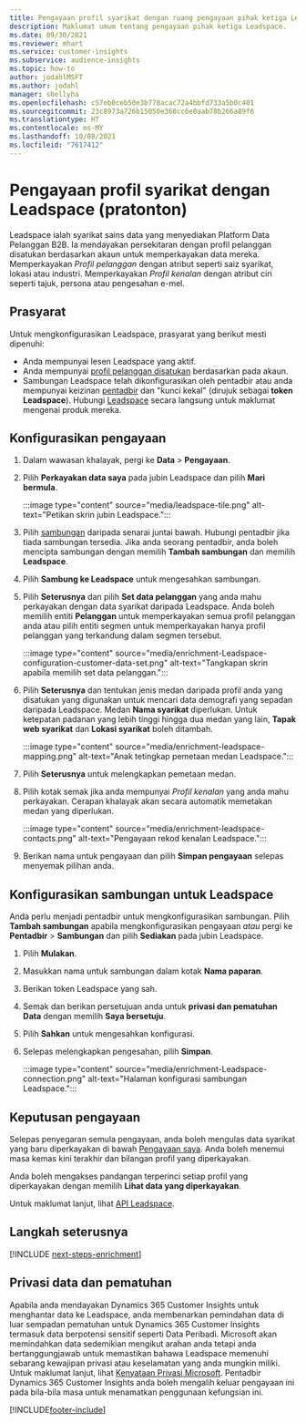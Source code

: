 ```yaml
---
title: Pengayaan profil syarikat dengan ruang pengayaan pihak ketiga Leadspace
description: Maklumat umum tentang pengayaan pihak ketiga Leadspace.
ms.date: 09/30/2021
ms.reviewer: mhart
ms.service: customer-insights
ms.subservice: audience-insights
ms.topic: how-to
author: jodahlMSFT
ms.author: jodahl
manager: shellyha
ms.openlocfilehash: c57eb0ceb50e3b778acac72a4bbfd733a5b0c401
ms.sourcegitcommit: 23c8973a726b15050e368cc6e0aab78b266a89f6
ms.translationtype: HT
ms.contentlocale: ms-MY
ms.lasthandoff: 10/08/2021
ms.locfileid: "7617412"
---
```

# <a name="enrichment-of-company-profiles-with-leadspace-preview"></a>Pengayaan profil syarikat dengan Leadspace (pratonton)

Leadspace ialah syarikat sains data yang menyediakan Platform Data Pelanggan B2B. Ia mendayakan persekitaran dengan profil pelanggan disatukan berdasarkan akaun untuk memperkayakan data mereka. Memperkayakan *Profil pelanggan* dengan atribut seperti saiz syarikat, lokasi atau industri. Memperkayakan *Profil kenalan* dengan atribut ciri seperti tajuk, persona atau pengesahan e-mel.

## <a name="prerequisites"></a>Prasyarat

Untuk mengkonfigurasikan Leadspace, prasyarat yang berikut mesti dipenuhi:

- Anda mempunyai lesen Leadspace yang aktif.
- Anda mempunyai [profil pelanggan disatukan](customer-profiles.md) berdasarkan pada akaun.
- Sambungan Leadspace telah dikonfigurasikan oleh pentadbir atau anda mempunyai keizinan [pentadbir](permissions.md#administrator) dan "kunci kekal" (dirujuk sebagai **token Leadspace**). Hubungi [Leadspace](https://www.leadspace.com/leadspace-microsoft-dynamics-365/) secara langsung untuk maklumat mengenai produk mereka.

## <a name="configure-the-enrichment"></a>Konfigurasikan pengayaan

1. Dalam wawasan khalayak, pergi ke **Data** > **Pengayaan**.

1. Pilih **Perkayakan data saya** pada jubin Leadspace dan pilih **Mari bermula**.

   :::image type="content" source="media/leadspace-tile.png" alt-text="Petikan skrin jubin Leadspace.":::

1. Pilih [sambungan](connections.md) daripada senarai juntai bawah. Hubungi pentadbir jika tiada sambungan tersedia. Jika anda seorang pentadbir, anda boleh mencipta sambungan dengan memilih **Tambah sambungan** dan memilih **Leadspace**. 

1. Pilih **Sambung ke Leadspace** untuk mengesahkan sambungan.

1. Pilih **Seterusnya** dan pilih **Set data pelanggan** yang anda mahu perkayakan dengan data syarikat daripada Leadspace. Anda boleh memilih entiti **Pelanggan** untuk memperkayakan semua profil pelanggan anda atau pilih entiti segmen untuk memperkayakan hanya profil pelanggan yang terkandung dalam segmen tersebut.

    :::image type="content" source="media/enrichment-Leadspace-configuration-customer-data-set.png" alt-text="Tangkapan skrin apabila memilih set data pelanggan.":::

1. Pilih **Seterusnya** dan tentukan jenis medan daripada profil anda yang disatukan yang digunakan untuk mencari data demografi yang sepadan daripada Leadspace. Medan **Nama syarikat** diperlukan. Untuk ketepatan padanan yang lebih tinggi hingga dua medan yang lain, **Tapak web syarikat** dan **Lokasi syarikat** boleh ditambah.

   :::image type="content" source="media/enrichment-leadspace-mapping.png" alt-text="Anak tetingkap pemetaan medan Leadspace.":::

1. Pilih **Seterusnya** untuk melengkapkan pemetaan medan.

1. Pilih kotak semak jika anda mempunyai *Profil kenalan* yang anda mahu perkayakan. Cerapan khalayak akan secara automatik memetakan medan yang diperlukan.

   :::image type="content" source="media/enrichment-leadspace-contacts.png" alt-text="Pengayaan rekod kenalan Leadspace.":::
 
1. Berikan nama untuk pengayaan dan pilih **Simpan pengayaan** selepas menyemak pilihan anda.


## <a name="configure-the-connection-for-leadspace"></a>Konfigurasikan sambungan untuk Leadspace 

Anda perlu menjadi pentadbir untuk mengkonfigurasikan sambungan. Pilih **Tambah sambungan** apabila mengkonfigurasikan pengayaan *atau* pergi ke **Pentadbir** > **Sambungan** dan pilih **Sediakan** pada jubin Leadspace.

1. Pilih **Mulakan**. 

1. Masukkan nama untuk sambungan dalam kotak **Nama paparan**.

1. Berikan token Leadspace yang sah.

1. Semak dan berikan persetujuan anda untuk **privasi dan pematuhan Data** dengan memilih **Saya bersetuju**.

1. Pilih **Sahkan** untuk mengesahkan konfigurasi.

1. Selepas melengkapkan pengesahan, pilih **Simpan**.
   
   :::image type="content" source="media/enrichment-Leadspace-connection.png" alt-text="Halaman konfigurasi sambungan Leadspace.":::

## <a name="enrichment-results"></a>Keputusan pengayaan

Selepas penyegaran semula pengayaan, anda boleh mengulas data syarikat yang baru diperkayakan di bawah [Pengayaan saya](enrichment-hub.md). Anda boleh menemui masa kemas kini terakhir dan bilangan profil yang diperkayakan.

Anda boleh mengakses pandangan terperinci setiap profil yang diperkayakan dengan memilih **Lihat data yang diperkayakan**.

Untuk maklumat lanjut, lihat [API Leadspace](https://support.leadspace.com/hc/en-us/sections/201997649-API).

## <a name="next-steps"></a>Langkah seterusnya


[!INCLUDE [next-steps-enrichment](../includes/next-steps-enrichment.md)]

## <a name="data-privacy-and-compliance"></a>Privasi data dan pematuhan

Apabila anda mendayakan Dynamics 365 Customer Insights untuk menghantar data ke Leadspace, anda membenarkan pemindahan data di luar sempadan pematuhan untuk Dynamics 365 Customer Insights termasuk data berpotensi sensitif seperti Data Peribadi. Microsoft akan memindahkan data sedemikian mengikut arahan anda tetapi anda bertanggungjawab untuk memastikan bahawa Leadspace memenuhi sebarang kewajipan privasi atau keselamatan yang anda mungkin miliki. Untuk maklumat lanjut, lihat [Kenyataan Privasi Microsoft](https://go.microsoft.com/fwlink/?linkid=396732).
Pentadbir Dynamics 365 Customer Insights anda boleh mengalih keluar pengayaan ini pada bila-bila masa untuk menamatkan penggunaan kefungsian ini.


[!INCLUDE[footer-include](../includes/footer-banner.md)]
